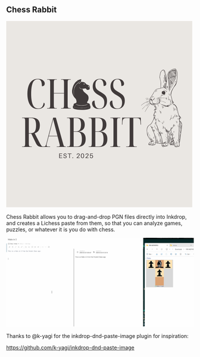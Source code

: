 ## Chess Rabbit

![Chess Rabbit logo](<assets/Chess Rabbit vintage logo.png>)

Chess Rabbit allows you to drag-and-drop PGN files directly into Inkdrop, and creates a Lichess paste from them, so that you can analyze games, puzzles, or whatever it is you do with chess.

![Demo](assets/inkdrop_chess_rabbit_demo_3.gif)

Thanks to @k-yagi for the inkdrop-dnd-paste-image plugin for inspiration:

https://github.com/k-yagi/inkdrop-dnd-paste-image
